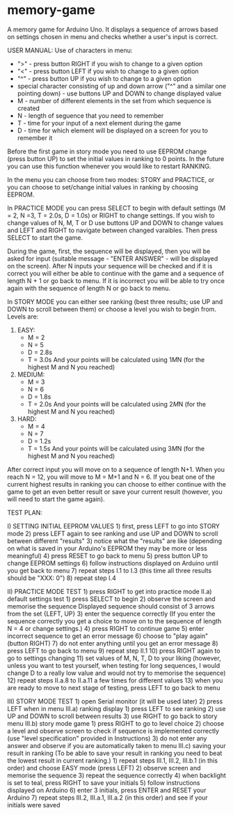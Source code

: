 # memory-game
A memory game for Arduino Uno. It displays a sequence of arrows based on settings chosen in menu and checks whether a user's input is correct.



USER MANUAL:
Use of characters in menu:
* ">" - press button RIGHT if you wish to change to a given option
* "<" - press button LEFT if you wish to change to a given option
* "^" - press button UP if you wish to change to a given option
* special character consisting of up and down arrow ("^" and a similar one pointing down) - use buttons 
		UP and DOWN to change displayed value
* M - number of different elements in the set from which sequence is created
* N - length of seguence that you need to remember
* T - time for your input of a next element during the game
* D - time for which element will be displayed on a screen for you to remember it

Before the first game in story mode you need to use EEPROM change (press button UP) to set the initial values in
ranking to 0 points. In the future you can use this function whenever you would like to restart RANKING.
	
In the menu you can choose from two modes: STORY and PRACTICE, or you can choose to set/change initial values 
in ranking by choosing EEPROM.

In PRACTICE MODE you can press SELECT to begin with default settings (M = 2, N =3, T = 2.0s, D = 1.0s)
or RIGHT to change settings. If you wish to change values of N, M, T or D use buttons UP and DOWN to 
change values and LEFT and RIGHT to navigate between changed varaibles. Then press SELECT to start
the game.

During the game, first, the sequence will be displayed, then you will be asked for input 
(suitable message - "ENTER ANSWER" - will be displayed on the screen). After N inputs your
sequence will be checked and if it is correct you will either be able to continue with the 
game and a sequence of length N + 1 or go back to menu.
If it is incorrect you will be able to try once again with the sequence of length N or go back to menu.

In STORY MODE you can either see ranking (best three results; use UP and DOWN to scroll between 
them) or choose a level you wish to begin from. Levels are:
1) EASY:
	* M = 2
	* N = 5
	* D = 2.8s
	* T = 3.0s
	And your points will be calculated using 1*M*N (for the highest M and N you reached)
2) MEDIUM:
	* M = 3
	* N = 6
	* D = 1.8s
	* T = 2.0s
	And your points will be calculated using 2*M*N (for the highest M and N you reached)
3) HARD:
	* M = 4
	* N = 7
	* D = 1.2s
	* T = 1.5s
	And your points will be calculated using 3*M*N (for the highest M and N you reached)
	
After correct input you will move on to a sequence of length N+1. When you reach N = 12, 
you will move to M = M+1 and N = 6.
If you beat one of the current highest results in ranking you can choose to either continue with the game
to get an even better result or save your current result (however, you will need to start the game again).



TEST PLAN:

I) SETTING INITIAL EEPROM VALUES
	1) first, press LEFT to go into STORY mode
	2) press LEFT again to see ranking and use UP and DOWN to scroll between different "results"
	3) notice what the "results" are like (depending on what is saved in your Arduino's EEPROM they may be more
	or less meaningful)
	4) press RESET to go back to menu
	5) press button UP to change EEPROM settings
	6) follow instructions displayed on Arduino until you get back to menu
	7) repeat steps I.1 to I.3 (this time all three results should be "XXX: 0")
	8) repeat step I.4
	
II) PRACTICE MODE TEST 
	1) press RIGHT to get into practice mode
	II.a) default settings test
		1) press SELECT to begin 
		2) observe the screen and memorise the sequence
		Displayed sequence should consist of 3 arrows from the set {LEFT, UP}
		3) enter the sequence correctly
		(If you enter the sequence correctly you get a choice to move on to the sequence of length N = 4 or change settings.)
		4) press RIGHT to continue game 
		5) enter incorrect sequence to get an error message
		6) choose to "play again" (button RIGHT)
		7) do not enter anything until you get an error message
		8) press LEFT to go back to menu
		9) repeat step II.1
		10) press RIGHT again to go to settings changing
		11) set values of M, N, T, D to your liking (however, unless you want to test yourself, when testing for long sequences, 
		I would change D to a really low value and would not try to memorise the sequence)
		12) repeat steps II.a.8 to II.a.11 a few times for different values
		13) when you are ready to move to next stage of testing, press LEFT to go back to menu
	
III) STORY MODE TEST
	1) open Serial monitor (it will be used later)
	2) press LEFT when in menu
	III.a) ranking display
	1) press LEFT to see ranking
	2) use UP and DOWN to scroll between results
	3) use RIGHT to go back to story menu
	III.b) story mode game 
	1) press RIGHT to go to level choice
	2) choose a level and observe screen to check if sequence is implemented correctly 
	(use "level specification" provided in Instructions)
	3) do not enter any answer and observe if you are automatically taken to menu
	III.c) saving your result in ranking
	(To be able to save your result in ranking you need to beat the lowest result in current ranking.)
	1) repeat steps III.1, III.2, III.b.1 (in this order) and choose EASY mode (press LEFT)
	2) observe screen and memorise the sequence
	3) repeat the sequence correctly
	4) when backlight is set to teal, press RIGHT to save your initials 
	5) follow instructions displayed on Arduino
	6) enter 3 initials, press ENTER and RESET your Arduino
	7) repeat steps III.2, III.a.1, III.a.2 (in this order) and see if your initials were saved
